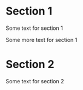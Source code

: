 # Section 1

Some text for section 1

Some more text for section 1


# Section 2

Some text for section 2
